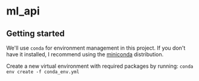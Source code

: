 # ml_api

## Getting started

We'll use `conda` for environment management in this project. If you don't have it installed, I recommend
using the [miniconda](https://docs.conda.io/en/latest/miniconda.html) distribution.

Create a new virtual environment with required packages by running:
`conda env create -f conda_env.yml`



